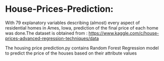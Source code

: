 # House-Prices-Prediction:

With 79 explanatory variables describing (almost) every aspect of residential homes in Ames, Iowa, prediction of the final price of each home was done.The dataset is obtained from :
https://www.kaggle.com/c/house-prices-advanced-regression-techniques/data

The housing price prediction.py contains Random Forest Regression model to predict the price of the houses based on their attribute values
